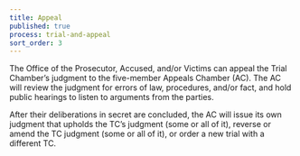 ```yaml
---
title: Appeal
published: true
process: trial-and-appeal
sort_order: 3
---
```



The Office of the Prosecutor, Accused, and/or Victims can appeal the Trial Chamber’s judgment to the five-member Appeals Chamber (AC). The AC will review the judgment for errors of law, procedures, and/or fact, and hold public hearings to listen to arguments from the parties.&nbsp;

After their deliberations in secret are concluded, the AC will issue its own judgment that upholds the TC’s judgment (some or all of it), reverse or amend the TC judgment (some or all of it), or order a new trial with a different TC.&nbsp;